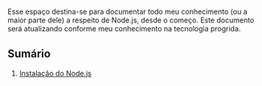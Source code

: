 Esse espaço destina-se para documentar todo meu conhecimento (ou a maior parte dele) a respeito de Node.js, desde o começo. Este documento será atualizando conforme meu conhecimento na tecnologia progrida.

## Sumário

1. [Instalação do Node.js](https://github.com/joseph-alexandre/estudos/blob/master/Node.js/instalacao.md)
